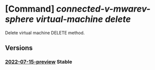# [Command] _connected-v-mwarev-sphere virtual-machine delete_

Delete virtual machine DELETE method.

## Versions

### [2022-07-15-preview](/Resources/mgmt-plane/L3N1YnNjcmlwdGlvbnMve30vcmVzb3VyY2Vncm91cHMve30vcHJvdmlkZXJzL21pY3Jvc29mdC5jb25uZWN0ZWR2bXdhcmV2c3BoZXJlL3ZpcnR1YWxtYWNoaW5lcy97fQ==/2022-07-15-preview.xml) **Stable**

<!-- mgmt-plane /subscriptions/{}/resourcegroups/{}/providers/microsoft.connectedvmwarevsphere/virtualmachines/{} 2022-07-15-preview -->
